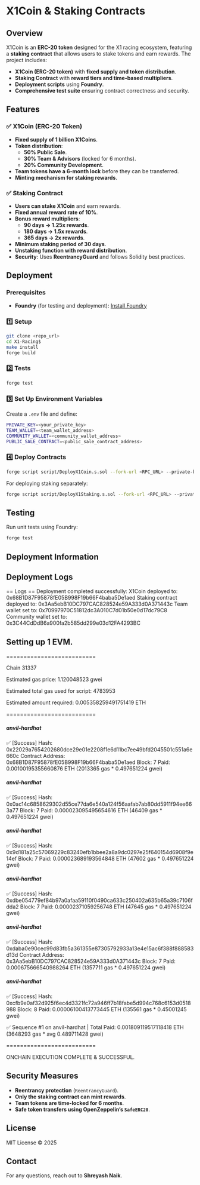 # X1Coin & Staking Contracts

## Overview
X1Coin is an **ERC-20 token** designed for the X1 racing ecosystem, featuring a **staking contract** that allows users to stake tokens and earn rewards. The project includes:
- **X1Coin (ERC-20 token)** with **fixed supply and token distribution**.
- **Staking Contract** with **reward tiers and time-based multipliers**.
- **Deployment scripts** using **Foundry**.
- **Comprehensive test suite** ensuring contract correctness and security.

## Features
### ✅ X1Coin (ERC-20 Token)
- **Fixed supply of 1 billion X1Coins**.
- **Token distribution**:
  - **50% Public Sale**.
  - **30% Team & Advisors** (locked for 6 months).
  - **20% Community Development**.
- **Team tokens have a 6-month lock** before they can be transferred.
- **Minting mechanism for staking rewards**.

### ✅ Staking Contract
- **Users can stake X1Coin** and earn rewards.
- **Fixed annual reward rate of 10%**.
- **Bonus reward multipliers**:
  - **90 days → 1.25x rewards**.
  - **180 days → 1.5x rewards**.
  - **365 days → 2x rewards**.
- **Minimum staking period of 30 days**.
- **Unstaking function with reward distribution**.
- **Security**: Uses **ReentrancyGuard** and follows Solidity best practices.

## Deployment
### **Prerequisites**
- **Foundry** (for testing and deployment): [Install Foundry](https://getfoundry.sh/)

### **1️⃣ Setup**
```sh
git clone <repo_url>
cd X1-Racing$
make install
forge build
```

### **2️⃣ Tests**
```sh
forge test
```

### **3️⃣ Set Up Environment Variables**
Create a `.env` file and define:
```sh
PRIVATE_KEY=<your_private_key>
TEAM_WALLET=<team_wallet_address>
COMMUNITY_WALLET=<community_wallet_address>
PUBLIC_SALE_CONTRACT=<public_sale_contract_address>
```

### **4️⃣ Deploy Contracts**
```sh
forge script script/DeployX1Coin.s.sol --fork-url <RPC_URL> --private-key $PRIVATE_KEY --broadcast
```

For deploying staking separately:
```sh
forge script script/DeployX1Staking.s.sol --fork-url <RPC_URL> --private-key $PRIVATE_KEY --broadcast
```


## Testing
Run unit tests using Foundry:
```sh
forge test
```
## Deployment Information
## Deployment Logs
== Logs ==
  Deployment completed successfully:
  X1Coin deployed to: 0x68B1D87F95878fE05B998F19b66F4baba5De1aed
  Staking contract deployed to: 0x3Aa5ebB10DC797CAC828524e59A333d0A371443c
  Team wallet set to: 0x70997970C51812dc3A010C7d01b50e0d17dc79C8
  Community wallet set to: 0x3C44CdDdB6a900fa2b585dd299e03d12FA4293BC

## Setting up 1 EVM.

==========================

Chain 31337

Estimated gas price: 1.120048523 gwei

Estimated total gas used for script: 4783953

Estimated amount required: 0.005358259491751419 ETH

==========================

##### anvil-hardhat
✅  [Success] Hash: 0x22029a7654202680dce29e01e2208f1e6d11bc7ee49bfd2045501c551a6e660c
Contract Address: 0x68B1D87F95878fE05B998F19b66F4baba5De1aed
Block: 7
Paid: 0.00100195355660876 ETH (2013365 gas * 0.497651224 gwei)


##### anvil-hardhat
✅  [Success] Hash: 0x0ac14c6858629302d55ce77da6e540a124f56aafab7ab80dd5911f94ee663a77
Block: 7
Paid: 0.000023095495654616 ETH (46409 gas * 0.497651224 gwei)


##### anvil-hardhat
✅  [Success] Hash: 0x9d181a25c57069229c83240efb1bbee2a8a9dc0297e25f640154d6908f9e14ef
Block: 7
Paid: 0.000023689193564848 ETH (47602 gas * 0.497651224 gwei)


##### anvil-hardhat
✅  [Success] Hash: 0xdbe054779ef84b97a0afaa59110f0490ca633c250402a635b65a39c7106fdda2
Block: 7
Paid: 0.00002371059256748 ETH (47645 gas * 0.497651224 gwei)


##### anvil-hardhat
✅  [Success] Hash: 0xdaba0e90cec99d83fb5a361355e87305792933a13e4e15ac6f388f888583d13d
Contract Address: 0x3Aa5ebB10DC797CAC828524e59A333d0A371443c
Block: 7
Paid: 0.000675666540988264 ETH (1357711 gas * 0.497651224 gwei)


##### anvil-hardhat
✅  [Success] Hash: 0xcfb9e0af32d925f6ec4d3321fc72a946ff7b18fabe5d994c768c6153d0518988
Block: 8
Paid: 0.00006100413773445 ETH (135561 gas * 0.45001245 gwei)

✅ Sequence #1 on anvil-hardhat | Total Paid: 0.001809119517118418 ETH (3648293 gas * avg 0.489711428 gwei)
                                                                                                                                           

==========================

ONCHAIN EXECUTION COMPLETE & SUCCESSFUL.

## Security Measures
- **Reentrancy protection** (`ReentrancyGuard`).
- **Only the staking contract can mint rewards**.
- **Team tokens are time-locked for 6 months**.
- **Safe token transfers using OpenZeppelin’s `SafeERC20`**.

## License
MIT License © 2025

## Contact
For any questions, reach out to **Shreyash Naik**.



